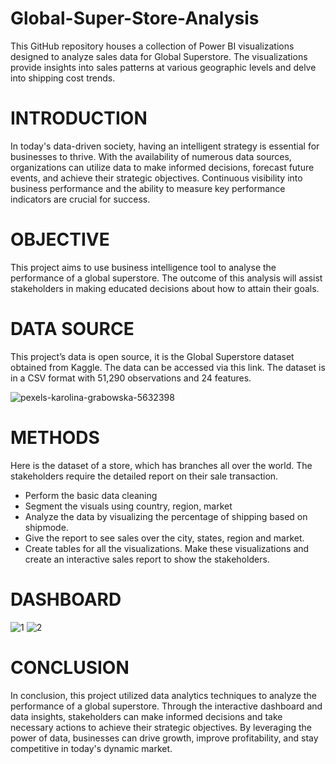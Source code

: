 # Global-Super-Store-Analysis

This GitHub repository houses a collection of Power BI visualizations designed to analyze sales data for Global Superstore. The visualizations provide insights into sales patterns at various geographic levels and delve into shipping cost trends.

# INTRODUCTION
In today's data-driven society, having an intelligent strategy is essential for businesses to thrive. With the availability of numerous data sources, organizations can utilize data to make informed decisions, forecast future events, and achieve their strategic objectives. Continuous visibility into business performance and the ability to measure key performance indicators are crucial for success.

# OBJECTIVE
This project aims to use business intelligence tool to analyse the performance of a global superstore. The outcome of this analysis will assist stakeholders in making educated decisions about how to attain their goals.

# DATA SOURCE
This project’s data is open source, it is the Global Superstore dataset obtained from Kaggle. The data can be accessed via this link. The dataset is in a CSV format with 51,290 observations and 24 features.

![pexels-karolina-grabowska-5632398](https://github.com/badarunnisats/Global-Super-Store-Analysis/assets/109198401/95c8e770-adec-439a-a234-5219f81c057a)

# METHODS

   Here is the dataset of a store, which has branches all over the world. The stakeholders require the detailed report on their sale transaction.
- Perform the basic data cleaning
- Segment the visuals using country, region, market
- Analyze the data by visualizing the percentage of shipping based on shipmode.
- Give the report to see sales over the city, states, region and market.
- Create tables for all the visualizations.
  Make these visualizations and create an interactive sales report to show the stakeholders.
  
# DASHBOARD

![1](https://github.com/badarunnisats/Global-Super-Store-Analysis/assets/109198401/c9be1b07-fe90-4de2-ba99-a73e64d49a28)
![2](https://github.com/badarunnisats/Global-Super-Store-Analysis/assets/109198401/371f7506-44f8-4b94-8542-fd831d320188)


# CONCLUSION

In conclusion, this project utilized data analytics techniques to analyze the performance of a global superstore. Through the interactive dashboard and data insights, stakeholders can make informed decisions and take necessary actions to achieve their strategic objectives. By leveraging the power of data, businesses can drive growth, improve profitability, and stay competitive in today's dynamic market.
